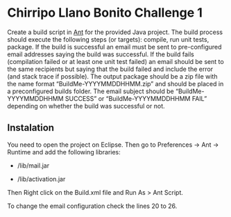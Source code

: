 Chirripo Llano Bonito Challenge 1
=================================

Create a build script in [Ant](http://ant.apache.org) for the provided Java project. The build process should execute the following steps (or targets): compile, run unit tests, package. If the build is successful an email must be sent to pre-configured email addresses saying the build was successful. If the build fails (compilation failed or at least one unit test failed) an email should be sent to the same recipients but saying that the build failed and include the error (and stack trace if possible). The output package should be a zip file with the name format “BuildMe-YYYYMMDDHHMM.zip” and should be placed in a preconfigured builds folder. The email subject should be “BuildMe-YYYYMMDDHHMM SUCCESS” or “BuildMe-YYYYMMDDHHMM FAIL” depending on whether the build was successful or not.

## Instalation
You need to open the project on Eclipse.
Then go to Preferences -> Ant -> Runtime and add the following libraries:

- /lib/mail.jar

- /lib/activation.jar

Then Right click on the Build.xml file and Run As > Ant Script.

To change the email configuration check the lines 20 to 26.